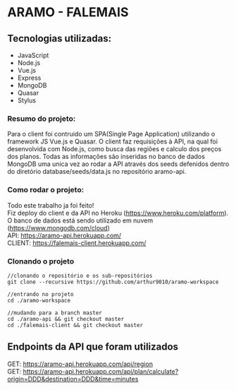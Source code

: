 # ARAMO - FALEMAIS

## Tecnologias utilizadas:
* JavaScript
* Node.js
* Vue.js
* Express
* MongoDB
* Quasar
* Stylus

### Resumo do projeto:
  Para o client foi contruido um SPA(Single Page Application) utilizando o framework JS Vue.js e Quasar. O client faz requisições à API, na qual foi desenvolvida com Node.js, como busca das regiões e calculo dos preços dos planos. Todas as informações são inseridas no banco de dados MongoDB uma unica vez ao rodar a API através dos seeds defenidos dentro do diretório database/seeds/data.js no repositório aramo-api.
 
### Como rodar o projeto:
  Todo este trabalho ja foi feito!  
  Fiz deploy do client e da API no Heroku (https://www.heroku.com/platform).  
  O banco de dados está sendo utilizado em nuvem (https://www.mongodb.com/cloud)  
  API: https://aramo-api.herokuapp.com/  
  CLIENT: https://falemais-client.herokuapp.com/
  
### Clonando o projeto 
```
//clonando o repositório e os sub-repositórios
git clone --recursive https://github.com/arthur9010/aramo-workspace

//entrando no projeto
cd ./aramo-workspace

//mudando para a branch master
cd ./aramo-api && git checkout master  
cd ./falemais-client && git checkout master
```
## Endpoints da API que foram utilizados
GET: https://aramo-api.herokuapp.com/api/region   
GET: https://aramo-api.herokuapp.com/api/plan/calculate?origin=DDD&destination=DDD&time=minutes


